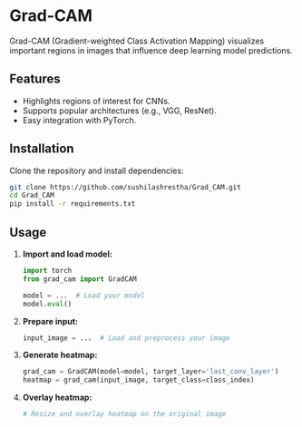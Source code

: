 # Grad-CAM

Grad-CAM (Gradient-weighted Class Activation Mapping) visualizes important regions in images that influence deep learning model predictions.

## Features

- Highlights regions of interest for CNNs.
- Supports popular architectures (e.g., VGG, ResNet).
- Easy integration with PyTorch.

## Installation

Clone the repository and install dependencies:

```bash
git clone https://github.com/sushilashrestha/Grad_CAM.git
cd Grad_CAM
pip install -r requirements.txt
```

## Usage

1. **Import and load model:**

   ```python
   import torch
   from grad_cam import GradCAM

   model = ...  # Load your model
   model.eval()
   ```

2. **Prepare input:**

   ```python
   input_image = ...  # Load and preprocess your image
   ```

3. **Generate heatmap:**

   ```python
   grad_cam = GradCAM(model=model, target_layer='last_conv_layer')
   heatmap = grad_cam(input_image, target_class=class_index)
   ```

4. **Overlay heatmap:**

   ```python
   # Resize and overlay heatmap on the original image
   ```


